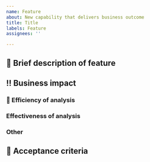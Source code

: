 ```yaml
---
name: Feature
about: New capability that delivers business outcome
title: Title
labels: Feature
assignees: ''

---
```

## :speech_balloon: Brief description of feature

<!-- In a few words, what is this feature -->

## :bangbang: Business impact
<!-- detail how business will benefit from this feature -->

### :rocket: Efficiency of analysis

### Effectiveness of analysis

### Other

## :100: Acceptance criteria

<!-- - A list of things that can be verified to show that this user story is satisfied. use [markdown checklist format](https://github.blog/2013-01-09-task-lists-in-gfm-issues-pulls-comments/)-->

